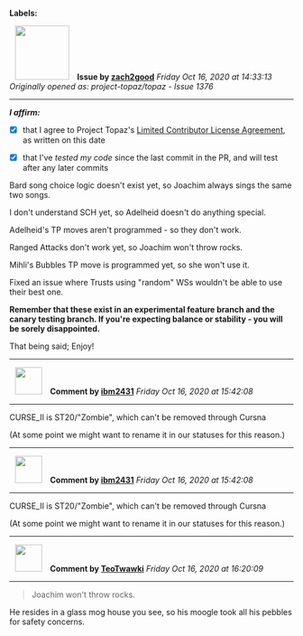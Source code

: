 **Labels:**



<a href="https://github.com/zach2good"><img src="https://avatars3.githubusercontent.com/u/1389729?v=4" width="96" height="96" hspace="10"></img></a> **Issue by [zach2good](https://github.com/zach2good)**
_Friday Oct 16, 2020 at 14:33:13_
_Originally opened as: project-topaz/topaz - Issue 1376_

----

<!-- place 'x' mark between square [] brackets to affirm: -->
**_I affirm:_**
- [x] that I agree to Project Topaz's [Limited Contributor License Agreement](http://project-topaz.com/blob/release/CONTRIBUTOR_AGREEMENT.md), as written on this date
- [x] that I've _tested my code_ since the last commit in the PR, and will test after any later commits

Bard song choice logic doesn't exist yet, so Joachim always sings the same two songs.
I don't understand SCH yet, so Adelheid doesn't do anything special.
Adelheid's TP moves aren't programmed - so they don't work.
Ranged Attacks don't work yet, so Joachim won't throw rocks.
Mihli's Bubbles TP move is programmed yet, so she won't use it.
Fixed an issue where Trusts using "random" WSs wouldn't be able to use their best one.


**Remember that these exist in an experimental feature branch and the canary testing branch. If you're expecting balance or stability - you will be sorely disappointed.**

That being said; Enjoy!


----
<a href="https://github.com/ibm2431"><img src="https://avatars3.githubusercontent.com/u/13112942?v=4" width="48" height="48" hspace="10"></img></a> **Comment by [ibm2431](https://github.com/ibm2431)**
_Friday Oct 16, 2020 at 15:42:08_

----

CURSE_II is ST20/"Zombie", which can't be removed through Cursna

(At some point we might want to rename it in our statuses for this reason.)


----
<a href="https://github.com/ibm2431"><img src="https://avatars3.githubusercontent.com/u/13112942?v=4" width="48" height="48" hspace="10"></img></a> **Comment by [ibm2431](https://github.com/ibm2431)**
_Friday Oct 16, 2020 at 15:42:08_

----

CURSE_II is ST20/"Zombie", which can't be removed through Cursna

(At some point we might want to rename it in our statuses for this reason.)


----
<a href="https://github.com/TeoTwawki"><img src="https://avatars0.githubusercontent.com/u/6871475?v=4" width="48" height="48" hspace="10"></img></a> **Comment by [TeoTwawki](https://github.com/TeoTwawki)**
_Friday Oct 16, 2020 at 16:20:09_

----

>  Joachim won't throw rocks.

He resides in a glass mog house you see, so his moogle took all his pebbles for safety concerns.
